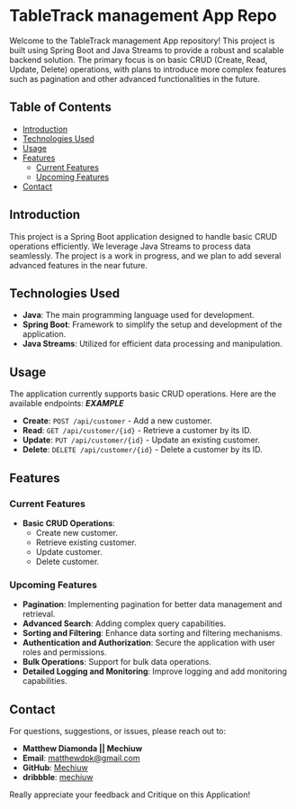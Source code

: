 # TableTrack management App Repo

Welcome to the TableTrack management App repository! This project is built using Spring Boot and Java Streams to provide a robust and scalable backend solution. The primary focus is on basic CRUD (Create, Read, Update, Delete) operations, with plans to introduce more complex features such as pagination and other advanced functionalities in the future.

## Table of Contents

- [Introduction](#introduction)
- [Technologies Used](#technologies-used)
- [Usage](#usage)
- [Features](#features)
  - [Current Features](#current-features)
  - [Upcoming Features](#upcoming-features)
- [Contact](#contact)

## Introduction

This project is a Spring Boot application designed to handle basic CRUD operations efficiently. We leverage Java Streams to process data seamlessly. The project is a work in progress, and we plan to add several advanced features in the near future.

## Technologies Used

- **Java**: The main programming language used for development.
- **Spring Boot**: Framework to simplify the setup and development of the application.
- **Java Streams**: Utilized for efficient data processing and manipulation.

## Usage

The application currently supports basic CRUD operations. Here are the available endpoints:
***EXAMPLE***
- **Create**: `POST /api/customer` - Add a new customer.
- **Read**: `GET /api/customer/{id}` - Retrieve a customer by its ID.
- **Update**: `PUT /api/customer/{id}` - Update an existing customer.
- **Delete**: `DELETE /api/customer/{id}` - Delete a customer by its ID.

## Features

### Current Features

- **Basic CRUD Operations**: 
  - Create new customer.
  - Retrieve existing customer.
  - Update customer.
  - Delete customer.

### Upcoming Features

- **Pagination**: Implementing pagination for better data management and retrieval.
- **Advanced Search**: Adding complex query capabilities.
- **Sorting and Filtering**: Enhance data sorting and filtering mechanisms.
- **Authentication and Authorization**: Secure the application with user roles and permissions.
- **Bulk Operations**: Support for bulk data operations.
- **Detailed Logging and Monitoring**: Improve logging and add monitoring capabilities.

## Contact

For questions, suggestions, or issues, please reach out to:

- **Matthew Diamonda || Mechiuw**
- **Email**: matthewdpk@gmail.com
- **GitHub**: [Mechiuw](https://github.com/Mechiuw)
- **dribbble**: [mechiuw](https://dribbble.com/mechiuw)

Really appreciate your feedback and Critique on this Application!

